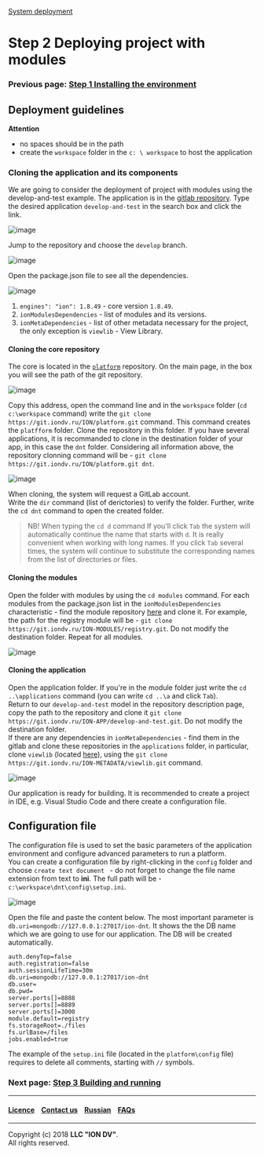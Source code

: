 [System deployment](/docs/en/1_system_deployment/)  
# Step 2 Deploying project with modules
### Previous page: [Step 1 Installing the environment](docs/en/1_system_deployment/step1_installing_environment.md)  
## Deployment guidelines
**Attention**
* no spaces should be in the path
* create the `workspace` folder in the `c: \ workspace` to host the application

### Cloning the application and its components
We are going to consider the deployment of project with modules using the develop-and-test example. The application is in the [gitlab repository](https://git.iondv.ru/dashboard/activity). Type the desired application `develop-and-test` in the search box and click the link.  

![image](/uploads/1b9bf52d24eaf8100cb254adeaebf152/image.png)

Jump to the repository and choose the `develop` branch.

![image](/uploads/c86b66e40ce30345a16b21802db5b00a/image.png)

Open the package.json file to see all the dependencies.

![image](/uploads/d260a01594567e6f03b89f77f6089f65/image.png)  

1. `engines": "ion": 1.8.49` - core version `1.8.49`.
2. `ionModulesDependencies` - list of modules and its versions. 
3. `ionMetaDependencies` - list of other metadata necessary for the project, the only exception is `viewlib` -  View Library.

#### Cloning the core repository  
The core is located in the [`platform`](https://git.iondv.ru/ION/platform) repository. On the main page, in the box you will see the path of the git repository.  

![image](/uploads/f1f838515b040d2a51b933381b320bc1/image.png)

Copy this address, open the command line and in the `workspace` folder (`cd c:\workspace` command) write the `git clone https://git.iondv.ru/ION/platform.git` command. This command creates the `platfform` folder. Сlone the repository in this folder. If you have several applications, it is recommanded to clone in the destination folder of your app, in this case the `dnt` folder. Considering all information above, the repository clonning command will be - `git clone https://git.iondv.ru/ION/platform.git dnt`.


![image](/uploads/d98115b31f107d56f2e6252cec7792f4/image.png)

When cloning, the system will request a GitLab account.  
Write the `dir` command (list of derictories) to verify the folder. Further, write the `cd dnt` command to open the created folder.

> NB! When typing the `cd d` command If you'll click `Tab` the system  will automatically continue the name that starts with `d`. It is really convenient when working with long names. If you click `Tab` several times, the system will continue to substitute the corresponding names from the list of directories or files.

#### Cloning the modules
Open the folder with modules by using the `cd modules` command. For each modules from the package.json list in the `ionModulesDependencies` characteristic - find the module repository [here](https://git.iondv.ru/ION-MODULES) and clone it. For example, the path for the registry module will be - `git clone https://git.iondv.ru/ION-MODULES/registry.git`. Do not modify the destination folder. Repeat for all modules. 

![image](/uploads/ad26180dc09ba123b5595ce04d853492/image.png)

#### Cloning the application
Open the application folder. If you're in the module folder just write the `cd ..\applications` command (you can write `cd ..\a` and click `Tab`).  
Return to our `develop-and-test` model in the repository description page, copy the path to the repository and clone it `git clone https://git.iondv.ru/ION-APP/develop-and-test.git`. Do not modify the destination folder.  
If there are any dependencies in `ionMetaDependencies` - find them in the gitlab and clone these repositories in the `applications` folder, in particular, clone `viewlib` (located [here](https://git.iondv.ru/ION-METADATA/viewlib)), using the `git clone https://git.iondv.ru/ION-METADATA/viewlib.git` command.

![image](/uploads/7f01a3c9ff89d8f4d7b5b162194e5a03/image.png)

Our application is ready for building. It is recommended to create a project in IDE, e.g. Visual Studio Code and there create a configuration file.  


## Configuration file
The configuration file is used to set the basic parameters of the application environment and configure advanced parameters to run a platform.  
You can create a configuration file by right-clicking in the `config` folder and choose `create text document ` - do not forget to change the   file name extension from text to **ini**. The full path will be - `c:\workspace\dnt\config\setup.ini`.  

![image](/uploads/85aceca6619de495c1b6dbfd1edafc40/image.png)

Open the file and paste the content below. The most important parameter is `db.uri=mongodb://127.0.0.1:27017/ion-dnt`. It shows the the DB name which we are going to use for our application. The DB will be created automatically.  

```
auth.denyTop=false
auth.registration=false
auth.sessionLifeTime=30m
db.uri=mongodb://127.0.0.1:27017/ion-dnt
db.user=
db.pwd=
server.ports[]=8888
server.ports[]=8889
server.ports[]=3000
module.default=registry
fs.storageRoot=./files
fs.urlBase=/files
jobs.enabled=true

```
The example of the `setup.ini` file (located in the `platform\config` file) requires to delete all comments, starting with `//` symbols.

### Next page: [Step 3 Building and running](/docs/en/1_system_deployment/step3_building_and_running.md)

--------------------------------------------------------------------------  


 #### [Licence](/LICENCE.md) &ensp;  [Contact us](https://iondv.ru/index.html) &ensp;  [Russian](/docs/ru/1_system_deployment/step2_project_with_modules.md)   &ensp; [FAQs](/faqs.md)          




--------------------------------------------------------------------------  

Copyright (c) 2018 **LLC "ION DV"**.  
All rights reserved.  
